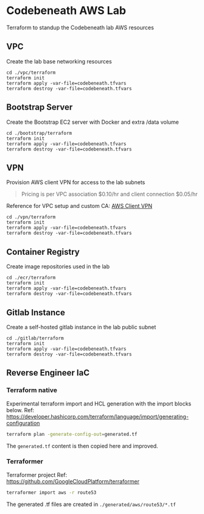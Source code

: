 # Codebeneath AWS Lab

Terraform to standup the Codebeneath lab AWS resources

## VPC
Create the lab base networking resources
```
cd ./vpc/terraform
terraform init
terraform apply -var-file=codebeneath.tfvars
terraform destroy -var-file=codebeneath.tfvars
```

## Bootstrap Server
Create the Bootstrap EC2 server with Docker and extra /data volume
```
cd ./bootstrap/terraform
terraform init
terraform apply -var-file=codebeneath.tfvars
terraform destroy -var-file=codebeneath.tfvars
```

## VPN
Provision AWS client VPN for access to the lab subnets

> Pricing is per VPC association $0.10/hr and client connection $0.05/hr

Reference for VPC setup and custom CA: [AWS Client VPN](https://medium.com/@rishi_abhishek/aws-vpn-client-endpoint-connection-4a09799fdd89)

```
cd ./vpn/terraform
terraform init
terraform apply -var-file=codebeneath.tfvars
terraform destroy -var-file=codebeneath.tfvars
```

## Container Registry
Create image repositories used in the lab

```
cd ./ecr/terraform
terraform init
terraform apply -var-file=codebeneath.tfvars
terraform destroy -var-file=codebeneath.tfvars
```

## Gitlab Instance
Create a self-hosted gitlab instance in the lab public subnet
```
cd ./gitlab/terraform
terraform init
terraform apply -var-file=codebeneath.tfvars
terraform destroy -var-file=codebeneath.tfvars
```

## Reverse Engineer IaC

### Terraform native
Experimental terraform import and HCL generation with the import blocks below.
Ref: https://developer.hashicorp.com/terraform/language/import/generating-configuration
```bash
terraform plan -generate-config-out=generated.tf
```
The `generated.tf` content is then copied here and improved.

### Terraformer 
Terraformer project
Ref: https://github.com/GoogleCloudPlatform/terraformer
```bash
terraformer import aws -r route53
```
The generated .tf files are created in `./generated/aws/route53/*.tf`
